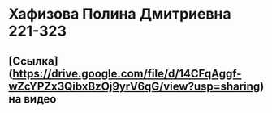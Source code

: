 # Хафизова Полина Дмитриевна 221-323

## [Ссылка] (https://drive.google.com/file/d/14CFqAggf-wZcYPZx3QibxBzOj9yrV6qG/view?usp=sharing) на видео 

